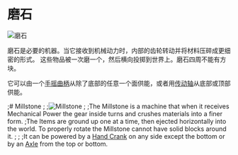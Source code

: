 # 磨石

![磨石](block:betterwithmods:single_machine@0)

磨石是必要的机器。当它接收到机械动力时，内部的齿轮转动并将材料压碎成更细密的形式。
这些物品被一次磨一个，然后横向投掷到世界上。磨石四周不能有方块。

它可以由一个[手摇曲柄](hand_crank.md)从除了底部的任意一个面供能，或者用[传动轴](axle.md)从底部或顶部供能。

;# Millstone
;
;![Millstone](block:betterwithmods:single_machine@0)
;
;The Millstone is a machine that when it receives Mechanical Power the gear inside turns and crushes materials into a finer form.
;The Items are ground up one at a time, then ejected horizontally into the world. To properly rotate the Millstone cannot have solid blocks around it.
;
;
;It can be powered by a [Hand Crank](hand_crank.md) on any side except the bottom or by an [Axle](wooden_axle.md) from the top or bottom.

